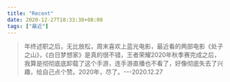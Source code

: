 ```yaml
---
title: "Recent"
date: 2020-12-27T18:33:38+08:00
tags: ["最近"]
---
```


> 年终述职之后，无比放松，周末喜欢上蓝光电影，最近看的两部电影《处子之山》，《白日梦想家》是真的很不错，王者荣耀2020年秋季赛完成之后，我算是彻彻底底卸载了这个手游，连手游直播也不看了，好像彻底失去了兴趣，给自己点个赞。2020年，尽了。---2020.12.27

